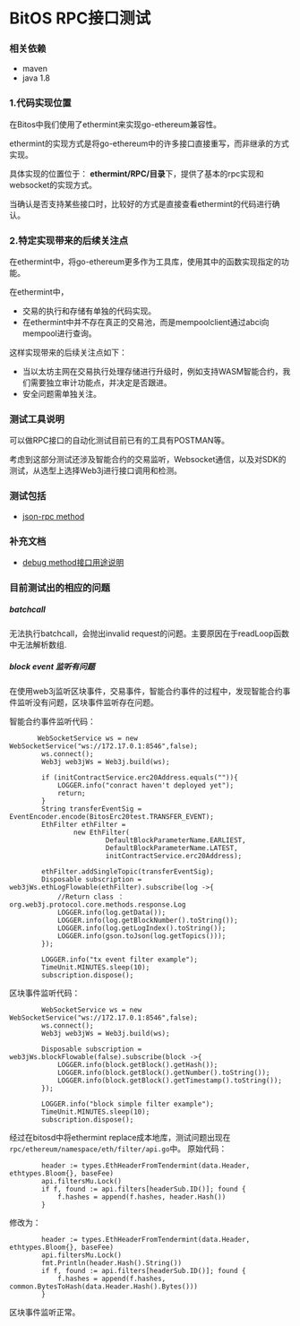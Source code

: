 # BitOS RPC接口测试

### 相关依赖
- maven
- java 1.8

### 1.代码实现位置
在Bitos中我们使用了ethermint来实现go-ethereum兼容性。

ethermint的实现方式是将go-ethereum中的许多接口直接重写，而非继承的方式实现。

具体实现的位置位于： **ethermint/RPC/目录**下，提供了基本的rpc实现和websocket的实现方式。

当确认是否支持某些接口时，比较好的方式是直接查看ethermint的代码进行确认。


### 2.特定实现带来的后续关注点

在ethermint中，将go-ethereum更多作为工具库，使用其中的函数实现指定的功能。

在ethermint中，
- 交易的执行和存储有单独的代码实现。
- 在ethermint中并不存在真正的交易池，而是mempoolclient通过abci向mempool进行查询。

这样实现带来的后续关注点如下：
- 当以太坊主网在交易执行处理存储进行升级时，例如支持WASM智能合约，我们需要独立审计功能点，并决定是否跟进。
- 安全问题需单独关注。

### 测试工具说明

可以做RPC接口的自动化测试目前已有的工具有POSTMAN等。

考虑到这部分测试还涉及智能合约的交易监听，Websocket通信，以及对SDK的测试，从选型上选择Web3j进行接口调用和检测。


### 测试包括

- [json-rpc method](src/main/java/com/service/json-rpc.md)

### 补充文档
- [debug method接口用途说明](src/main/java/com/service/debug.md)

### 目前测试出的相应的问题

##### batchcall

无法执行batchcall，会抛出invalid request的问题。主要原因在于readLoop函数中无法解析数组.

##### block event 监听有问题

在使用web3j监听区块事件，交易事件，智能合约事件的过程中，发现智能合约事件监听没有问题，区块事件监听存在问题。

智能合约事件监听代码：
```
       WebSocketService ws = new WebSocketService("ws://172.17.0.1:8546",false);
        ws.connect();
        Web3j web3jWs = Web3j.build(ws);

        if (initContractService.erc20Address.equals("")){
            LOGGER.info("conract haven't deployed yet");
            return;
        }
        String transferEventSig = EventEncoder.encode(BitosErc20test.TRANSFER_EVENT);
        EthFilter ethFilter =
                new EthFilter(
                        DefaultBlockParameterName.EARLIEST,
                        DefaultBlockParameterName.LATEST,
                        initContractService.erc20Address);

        ethFilter.addSingleTopic(transferEventSig);
        Disposable subscription = web3jWs.ethLogFlowable(ethFilter).subscribe(log ->{
            //Return class ： org.web3j.protocol.core.methods.response.Log
            LOGGER.info(log.getData());
            LOGGER.info(log.getBlockNumber().toString());
            LOGGER.info(log.getLogIndex().toString());
            LOGGER.info(gson.toJson(log.getTopics()));
        });

        LOGGER.info("tx event filter example");
        TimeUnit.MINUTES.sleep(10);
        subscription.dispose();
```

区块事件监听代码：
```
        WebSocketService ws = new WebSocketService("ws://172.17.0.1:8546",false);
        ws.connect();
        Web3j web3jWs = Web3j.build(ws);

        Disposable subscription = web3jWs.blockFlowable(false).subscribe(block ->{
            LOGGER.info(block.getBlock().getHash());
            LOGGER.info(block.getBlock().getNumber().toString());
            LOGGER.info(block.getBlock().getTimestamp().toString());
        });

        LOGGER.info("block simple filter example");
        TimeUnit.MINUTES.sleep(10);
        subscription.dispose();
```

经过在bitosd中将ethermint replace成本地库，测试问题出现在`rpc/ethereum/namespace/eth/filter/api.go`中。
原始代码：

```
        header := types.EthHeaderFromTendermint(data.Header, ethtypes.Bloom{}, baseFee)
        api.filtersMu.Lock()
        if f, found := api.filters[headerSub.ID()]; found {
            f.hashes = append(f.hashes, header.Hash())
        }
```
修改为：

```
        header := types.EthHeaderFromTendermint(data.Header, ethtypes.Bloom{}, baseFee)
        api.filtersMu.Lock()
        fmt.Println(header.Hash().String())
        if f, found := api.filters[headerSub.ID()]; found {
            f.hashes = append(f.hashes, common.BytesToHash(data.Header.Hash().Bytes()))
        }
```

区块事件监听正常。
